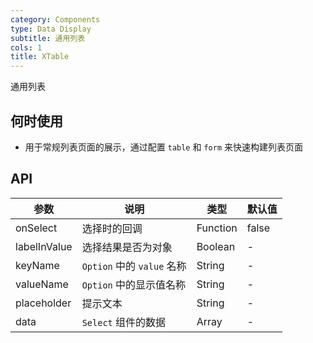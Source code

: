 ```yaml
---
category: Components
type: Data Display
subtitle: 通用列表
cols: 1
title: XTable
---
```


通用列表

## 何时使用

- 用于常规列表页面的展示，通过配置 `table` 和 `form` 来快速构建列表页面


## API

| 参数 | 说明 | 类型 | 默认值 |
| --- | --- | --- | --- |
| onSelect | 选择时的回调 | Function | false |
| labelInValue | 选择结果是否为对象 | Boolean | - |
| keyName | `Option` 中的 `value` 名称 | String | - |
| valueName | `Option` 中的显示值名称 | String | - |
| placeholder | 提示文本 | String | - |
| data | `Select` 组件的数据 | Array | - |
